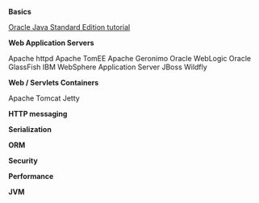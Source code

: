 **Basics**

[Oracle Java Standard Edition tutorial](https://docs.oracle.com/javase/tutorial/)

**Web Application Servers**

Apache httpd
Apache TomEE
Apache Geronimo
Oracle WebLogic
Oracle GlassFish
IBM WebSphere Application Server
JBoss Wildfly

**Web / Servlets Containers**

Apache Tomcat
Jetty

**HTTP messaging**


**Serialization**

**ORM**

**Security**

**Performance**

**JVM**

